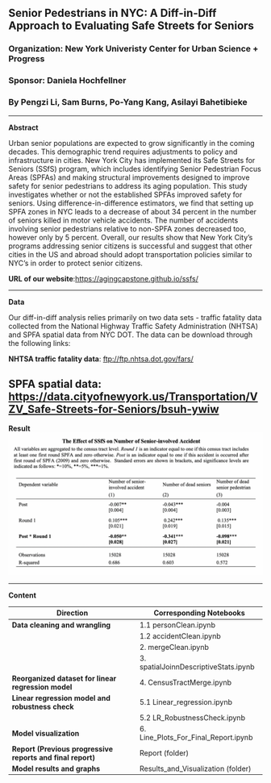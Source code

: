 ## Senior Pedestrians in NYC: A Diff-in-Diff Approach to Evaluating Safe Streets for Seniors
### Organization: New York Univeristy Center for Urban Science + Progress
### Sponsor: Daniela Hochfellner
### By Pengzi Li, Sam Burns, Po-Yang Kang, Asilayi Bahetibieke
-------------------------------------------------------------------------------------------
**Abstract**

Urban senior populations are expected to grow significantly in the coming decades. This demographic trend requires adjustments to policy and infrastructure in cities. New York City has implemented its Safe Streets for Seniors (SSfS) program, which includes identifying Senior Pedestrian Focus Areas (SPFAs) and making structural improvements designed to improve safety for senior pedestrians to address its aging population. This study investigates whether or not the established SPFAs improved safety for seniors. Using difference-in-difference estimators, we find that setting up SPFA zones in NYC leads to a decrease of about 34 percent in the number of seniors killed in motor vehicle accidents. The number of accidents involving senior pedestrians relative to non-SPFA zones decreased too, however only by 5 percent. Overall, our results show that New York City’s programs addressing senior citizens is successful  and suggest that other cities in the US and abroad should adopt transportation policies similar to NYC’s in order to protect senior citizens.

**URL of our website**:https://agingcapstone.github.io/ssfs/

----------------------------------------------------------------------------------------------
**Data**

Our diff-in-diff analysis relies primarily on two data sets - traffic fatality data collected from the National Highway Traffic Safety Administration (NHTSA) and SPFA spatial data from NYC DOT. The data can be download through the following links:

**NHTSA traffic fatality data**: ftp://ftp.nhtsa.dot.gov/fars/ 


**SPFA spatial data**: https://data.cityofnewyork.us/Transportation/VZV_Safe-Streets-for-Seniors/bsuh-ywiw
-----------------------------------------------------------------------------------------------
**Result**
![Alt_text](Results_and_Visualization/Main_Result.png)

-----------------------------------------------------------------------------------------------
**Content**

|Direction                                                 |Corresponding Notebooks                            |
|----------------------------------------------------------|---------------------------------------------------|
|**Data cleaning and wrangling**                           |1.1 personClean.ipynb                              |
|                                                          |1.2 accidentClean.ipynb                            |
|                                                          |2. mergeClean.ipynb                                |
|                                                          |3. spatialJoinnDescriptiveStats.ipynb              |
|**Reorganized dataset for linear regression model**       |4. CensusTractMerge.ipynb                          |
|**Linear regression model and robustness check**          |5.1 Linear_regression.ipynb                        |
|                                                          |5.2 LR_RobustnessCheck.ipynb                       |
|**Model visualization**                                   |6. Line_Plots_For_Final_Report.ipynb               |
|**Report (Previous progressive reports and final report)**|Report (folder)                                    |
|**Model results and graphs**                              |Results_and_Visualization (folder)                 |
